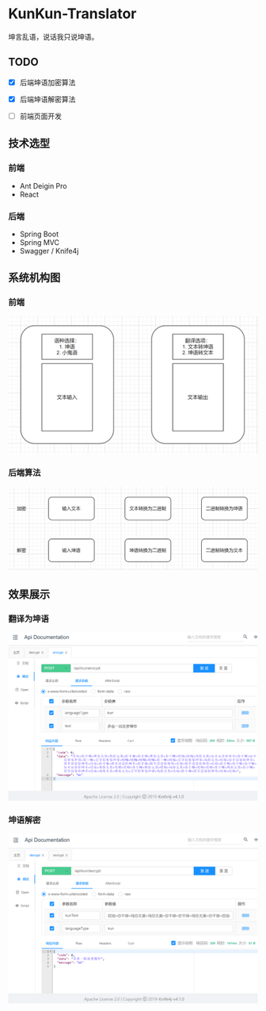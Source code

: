 # KunKun-Translator
坤言乱语，说话我只说坤语。



## TODO

- [x] 后端坤语加密算法
- [x] 后端坤语解密算法
- [ ] 前端页面开发



## 技术选型

### 前端

- Ant Deigin Pro
- React

### 后端

- Spring Boot
- Spring MVC
- Swagger / Knife4j



## 系统机构图

### 前端

![image-20230608144411109](README.assets/image-20230608144411109.png)

### 后端算法

![image-20230608144036866](README.assets/image-20230608144036866.png)

## 效果展示

### 翻译为坤语

![image-20230608144119563](README.assets/image-20230608144119563.png)

### 坤语解密

![image-20230608144150343](README.assets/image-20230608144150343.png)

